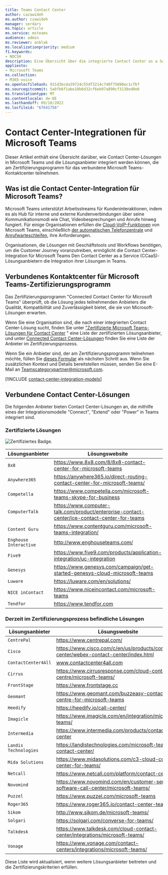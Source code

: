 ```yaml
---
title: Teams Contact Center
author: cazawideh
ms.author: czawideh
manager: serdars
ms.topic: article
ms.service: msteams
audience: admin
ms.reviewer: anblak
ms.localizationpriority: medium
f1.keywords:
- NOCSH
description: Eine Übersicht über die integrierte Contact Center as a Service (CCaaS)-Lösung für Microsoft Teams
appliesto:
- Microsoft Teams
ms.collection:
- M365-voice
ms.openlocfilehash: 931d3bcda39724c55df3214c740f75890ec1cfbf
ms.sourcegitcommit: 5abfb6f1abe10b6d32cf6eb97a890cf3138ed0e6
ms.translationtype: MT
ms.contentlocale: de-DE
ms.lasthandoff: 09/10/2022
ms.locfileid: "67641756"
---
```

# <a name="contact-center-integrations-for-microsoft-teams"></a>Contact Center-Integrationen für Microsoft Teams

  Dieser Artikel enthält eine Übersicht darüber, wie Contact Center-Lösungen in Microsoft Teams und die Lösungsanbieter integriert werden können, die am Zertifizierungsprogramm für das verbundene Microsoft Teams-Kontaktcenter teilnehmen.

## <a name="what-is-contact-center-integration-for-microsoft-teams"></a>Was ist die Contact Center-Integration für Microsoft Teams?

Microsoft Teams unterstützt Arbeitsstreams für Kundeninteraktionen, indem es als Hub für interne und externe Kundenverbindungen über seine Kommunikationsmodi wie Chat, Videobesprechungen und Anrufe hinweg fungiert. Für einige Organisationen erfüllen die [Cloud-VoIP-Funktionen](./cloud-voice-landing-page.md) von Microsoft Teams, einschließlich [der automatischen Telefonzentrale](./what-are-phone-system-auto-attendants.md) und [Anrufwarteschleifen](./create-a-phone-system-call-queue.md), ihre Anforderungen.

Organisationen, die Lösungen mit Geschäftstools und Workflows benötigen, um die Customer Journey voranzutreiben, ermöglicht die Contact Center-Integration für Microsoft Teams Den Contact Center as a Service (CCaaS)-Lösungsanbietern die Integration ihrer Lösungen in Teams.


## <a name="connected-contact-center-for-microsoft-teams-certification-program"></a>Verbundenes Kontaktcenter für Microsoft Teams-Zertifizierungsprogramm

Das Zertifizierungsprogramm "Connected Contact Center für Microsoft Teams" überprüft, ob die Lösung jedes teilnehmenden Anbieters die Qualität, Kompatibilität und Zuverlässigkeit bietet, die sie von Microsoft-Lösungen erwarten.

Wenn Sie eine Organisation sind, die nach einer integrierten Contact Center-Lösung sucht, finden Sie unter ["Zertifizierte Microsoft Teams-Lösungen für Contact Center](https://cloudpartners.transform.microsoft.com/contact-center-solutions) " eine Liste der zertifizierten Lösungsanbieter, und unter [Connected Contact Center-Lösungen](#connected-contact-center-solutions) finden Sie eine Liste der Anbieter im Zertifizierungsprozess.

Wenn Sie ein Anbieter sind, der am Zertifizierungsprogramm teilnehmen möchte, füllen Sie [dieses Formular](https://aka.ms/CallingPlatformIntake) als nächsten Schritt aus. Wenn Sie zusätzlichen Kontext und Details bereitstellen müssen, senden Sie eine E-Mail an [Teamscategorypartner@microsoft.com](mailto:Teamscategorypartner@microsoft.com).

[!INCLUDE [contact-center-integration-models](./includes/contact-center-integration-models.md)]


## <a name="connected-contact-center-solutions"></a>Verbundene Contact Center-Lösungen

Die folgenden Anbieter bieten Contact Center-Lösungen an, die mithilfe eines der Integrationsmodelle "Connect", "Extend" oder "Power" in Teams integriert sind.

### <a name="certified-solutions"></a>Zertifizierte Lösungen

![Zertifiziertes Badge.](media/English_Solution_Certified_Teams_badge_noBkgrd_GrayText_RGB_500px.png)

|  Lösungsanbieter                                                                                                                               |  Lösungswebsite                                                                                                                                                                                                                                                                                                                                                                                                                                                              |
| ---------------------------------------------------------------------------------------------------------------------------------------- | -------------------------------------------------------------------------------------------------------------------------------------------------------------------------------------------------------------------------------------------------------------------------------------------------------------------------------------------------------------------------------------------------------------------------------------------------------------------------------- |
| `8x8` | https://www.8x8.com/8/8x8-contact-center-for-microsoft-teams                                                    |
| `Anywhere365` | https://anywhere365.io/direct-routing-contact-center-for-microsoft-teams/                                      |
| `Competella` | https://www.competella.com/microsoft-teams-skype-for-business                                  |
| `ComputerTalk` | https://www.computer-talk.com/product/enterprise-contact-center/ice-contact-center-for-teams         |
| `Content Guru` | https://www.contentguru.com/microsoft-teams-integration/    |
| `Enghouse Interactive` | http://www.enghouseteams.com/         |
| `Five9` | https://www.five9.com/products/application-integration/uc-integration                                                   |
| `Genesys` | https://www.genesys.com/campaign/get-started-genesys-cloud-microsoft-teams                                      |
| `Luware` | https://luware.com/en/solutions/                                                                                       |
| `NICE inContact` | https://www.niceincontact.com/microsoft-teams                                                            |
| `Tendfor` | https://www.tendfor.com                                                            |


### <a name="solutions-currently-in-the-certification-process"></a>Derzeit im Zertifizierungsprozess befindliche Lösungen

|  Lösungsanbieter                                                                                                                               |  Lösungswebsite                                                                                                                                                                                                                                                                                                                                                                                                                                                              |
| ---------------------------------------------------------------------------------------------------------------------------------------- | -------------------------------------------------------------------------------------------------------------------------------------------------------------------------------------------------------------------------------------------------------------------------------------------------------------------------------------------------------------------------------------------------------------------------------------------------------------------------------- |
| `CentrePal` | https://www.centrepal.com/                                 |
| `Cisco` | https://www.cisco.com/c/en/us/products/contact-center/webex-contact-center/index.html                                |
| `ContactCenter4All` | www.contactcenter4all.com |
| `Cirrus` | https://www.cirrusresponse.com/cloud-contact-centre/microsoft-teams/ |
| `FrontStage` | https://www.frontstage.cc                                                                                        |
| `Geomant` | https://www.geomant.com/buzzeasy-contact-centre-for-microsoft-teams                                                  |
| `Heedify` | https://heedify.io/call-center/                                                 |
| `Imagicle` | https://www.imagicle.com/en/integration/microsoft-teams/                                                                                        |
| `Intermedia` | https://www.intermedia.com/products/contact-center                          |
| `Landis Technologies` | https://landistechnologies.com/microsoft-teams-contact-center/                                          |
| `Mida Solutions` | https://www.midasolutions.com/c3-cloud-contact-center-for-teams/                                        |
| `Netcall` | https://www.netcall.com/platform/contact-centre/                         |
| `Novomind` | https://www.novomind.com/en/customer-service-software-call-center/microsoft-teams/                             |
| `Puzzel` | https://www.puzzel.com/microsoft-teams                            |
| `Roger365` | https://www.roger365.io/contact-center-teams                         |
| `Sikom` | http://www.sikom.de/microsoft-teams/                            |
| `Solgari` | https://solgari.com/converse-for-teams/                       |
| `Talkdesk` | https://www.talkdesk.com/cloud-contact-center/integrations/microsoft-teams/                                  |
| `Vonage` |  https://www.vonage.com/contact-centers/integrations/microsoft-teams/                                 |

Diese Liste wird aktualisiert, wenn weitere Lösungsanbieter beitreten und die Zertifizierungskriterien erfüllen.

